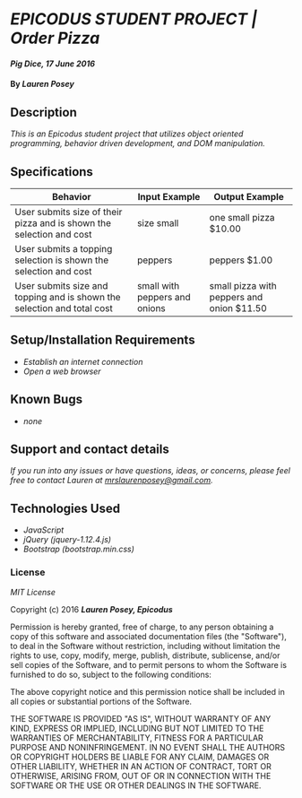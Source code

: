 # _EPICODUS STUDENT PROJECT | Order Pizza_

#### _Pig Dice, 17 June 2016_

#### By _**Lauren Posey**_

## Description

_This is an Epicodus student project that utilizes object oriented programming, behavior driven development, and DOM manipulation._

## Specifications

Behavior  | Input Example | Output Example
------------- | ------------- | -------------
User submits size of their pizza and is shown the selection and cost | size small  | one small pizza $10.00
User submits a topping selection is shown the selection and cost | peppers  | peppers $1.00
User submits size and topping and is shown the selection and total cost | small with peppers and onions  | small pizza with peppers and onion $11.50

## Setup/Installation Requirements

* _Establish an internet connection_
* _Open a web browser_

## Known Bugs

* _none_

## Support and contact details

_If you run into any issues or have questions, ideas, or concerns, please feel free to contact Lauren at <a href="mailto:mrslaurenposey@gmail.com">mrslaurenposey@gmail.com</a>._

## Technologies Used

* _JavaScript_
* _jQuery (jquery-1.12.4.js)_
* _Bootstrap (bootstrap.min.css)_

### License

*MIT License*

Copyright (c) 2016 **_Lauren Posey, Epicodus_**

Permission is hereby granted, free of charge, to any person obtaining a copy of this software and associated documentation files (the "Software"), to deal in the Software without restriction, including without limitation the rights to use, copy, modify, merge, publish, distribute, sublicense, and/or sell copies of the Software, and to permit persons to whom the Software is furnished to do so, subject to the following conditions:

The above copyright notice and this permission notice shall be included in all copies or substantial portions of the Software.

THE SOFTWARE IS PROVIDED "AS IS", WITHOUT WARRANTY OF ANY KIND, EXPRESS OR IMPLIED, INCLUDING BUT NOT LIMITED TO THE WARRANTIES OF MERCHANTABILITY, FITNESS FOR A PARTICULAR PURPOSE AND NONINFRINGEMENT. IN NO EVENT SHALL THE AUTHORS OR COPYRIGHT HOLDERS BE LIABLE FOR ANY CLAIM, DAMAGES OR OTHER LIABILITY, WHETHER IN AN ACTION OF CONTRACT, TORT OR OTHERWISE, ARISING FROM, OUT OF OR IN CONNECTION WITH THE SOFTWARE OR THE USE OR OTHER DEALINGS IN THE SOFTWARE.
